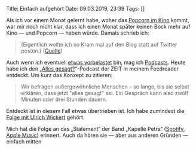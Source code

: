 Title: Einfach aufgehört
Date: 09.03.2019, 23:39
Tags: []

Als ich vor einem Monat gelernt habe, woher das [Popcorn im Kino](https://twitter.com/zeitschlag/status/1094654285953019906) kommt, war mir noch nicht klar, dass ich einen Monat später keinen Bock mehr auf Kino — und Popcorn — haben würde. Damals schrieb ich:

> (Eigentlich wollte ich so Kram mal auf den Blog statt auf Twitter posten.) ([Quelle](https://twitter.com/zeitschlag/status/1094655474081910784))

Auch wenn ich eventuell [etwas vorbelastet](https://codestammtis.ch) bin, mag ich [Podcasts](https://de.wikipedia.org/wiki/Podcast). Heute habe ich den „[Alles gesagt?](https://www.zeit.de/serie/alles-gesagt)“-Podcast der ZEIT in meinem Feedreader entdeckt. Um kurz das Konzept zu zitieren:

> Wir befragen außergewöhnliche Menschen – so lange, bis sie selbst erklären, dass jetzt "alles gesagt" sei. Ein Gespräch kann also zwölf Minuten oder drei Stunden dauern.

Entdeckt ist in diesem Fall etwas übertrieben ist. Ich habe zumindest die [Folge mit Ulrich Wickert](https://www.zeit.de/gesellschaft/2019-03/2019-03-ulrich-wickert-alles-gesagt) gehört. 


Mich hat die Folge an das „Statement“ der Band „Kapelle Petra“ ([Spotify](https://open.spotify.com/track/3hNnGPeeVDvMacFJxWsnRZ?si=Si7S-zK2Rb-C37pwijFmtQ), [Apple Music](https://itunes.apple.com/de/album/statement/1060653633?i=1060654169)) erinnert. Auch da hören sie — aber aus anderen Gründen — einfach mitten